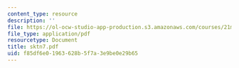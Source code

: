 ```yaml
---
content_type: resource
description: ''
file: https://ol-ocw-studio-app-production.s3.amazonaws.com/courses/21m-735-technical-design-scenery-mechanisms-and-special-effects-spring-2004/f85df6e01963628b5f7a3e9be0e29b65_sktn7.pdf
file_type: application/pdf
resourcetype: Document
title: sktn7.pdf
uid: f85df6e0-1963-628b-5f7a-3e9be0e29b65
---
```

